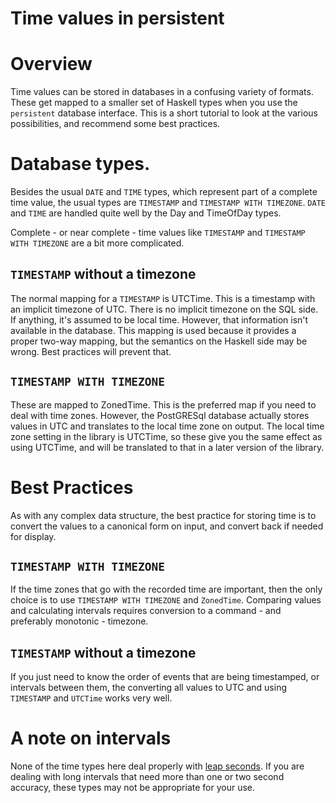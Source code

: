 # Time values in persistent

# Overview

Time values can be stored in databases in a confusing variety of formats. These get mapped to a smaller set of Haskell types when you use the `persistent` database interface.  This is a short tutorial to look at the various possibilities, and recommend some best practices.

# Database types.
Besides the usual `DATE` and `TIME` types, which represent part of a complete time value, the usual types are `TIMESTAMP` and `TIMESTAMP WITH TIMEZONE`. `DATE` and `TIME` are handled quite well by the <hoogle search="Data.Time.Calendar.Day">Day</hoogle> and <hoogle search="Data.Time.LocalTime.TimeOfDay">TimeOfDay</hoogle> types.

Complete - or near complete - time values like `TIMESTAMP` and `TIMESTAMP WITH TIMEZONE` are a bit more complicated. 

## `TIMESTAMP` without a timezone
The normal mapping for a `TIMESTAMP` is <hoogle search="Data.Time.Clock.UTCTime">UTCTime</hoogle>. This is a timestamp with an implicit timezone of UTC. There is no implicit timezone on the SQL side. If anything, it's assumed to be local time. However, that information isn't available in the database. This mapping is used because it provides a proper two-way mapping, but the semantics on the Haskell side may be wrong. Best practices will prevent that.

## `TIMESTAMP WITH TIMEZONE`
These are mapped to <hoogle search="Data.Time.LocalTime.ZonedTime">ZonedTime</hoogle>. This is the preferred map if you need to deal with time zones. However, the PostGRESql database actually stores values in UTC and translates to the local time zone on output. The local time zone setting in the library is UTCTime, so these give you the same effect as using UTCTime, and will be translated to that in a later version of the library.

# Best Practices
As with any complex data structure, the best practice for storing time is to convert the values to a canonical form on input, and convert back if needed for display.

## `TIMESTAMP WITH TIMEZONE`
If the time zones that go with the recorded time are important, then the only choice is to use `TIMESTAMP WITH TIMEZONE` and `ZonedTime`.  Comparing values and calculating intervals requires conversion to a command - and preferably monotonic - timezone.

## `TIMESTAMP` without a timezone
If you just need to know the order of events that are being timestamped, or intervals between them, the converting all values to UTC and using `TIMESTAMP` and `UTCTime` works very well.

# A note on intervals
None of the time types here deal properly with [leap seconds](http://en.wikipedia.org/wiki/Leap_seconds). If you are dealing with long intervals that need more than one or two second accuracy, these types may not be appropriate for your use.
